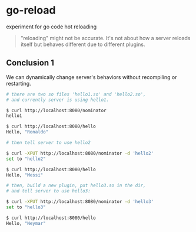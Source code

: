# go-reload
experiment for go code hot reloading

>"reloading" might not be accurate. It's not about how a server reloads itself but behaves different due to different plugins.

## Conclusion 1

We can dynamically change server's behaviors without recompiling or restarting.

```bash
# there are two so files 'hello1.so' and 'hello2.so',
# and currently server is using hello1.

$ curl http://localhost:8080/nominator
hello1

$ curl http://localhost:8080/hello
Hello, "Ronaldo"

# then tell server to use hello2

$ curl -XPUT http://localhost:8080/nominator -d 'hello2'
set to "hello2"

$ curl http://localhost:8080/hello
Hello, "Messi"

# then, build a new plugin, put hello3.so in the dir,
# and tell server to use hello3:

$ curl -XPUT http://localhost:8080/nominator -d 'hello3'
set to "hello3"

$ curl http://localhost:8080/hello
Hello, "Neymar"
```


